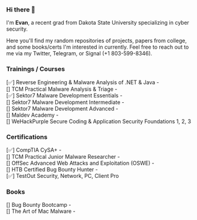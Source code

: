 ### Hi there 👋

<!--
**Ibranum/Ibranum** is a ✨ _special_ ✨ repository because its `README.md` (this file) appears on your GitHub profile.

Here are some ideas to get you started:

- 🔭 I’m currently working on ...
- 🌱 I’m currently learning ...
- 👯 I’m looking to collaborate on ...
- 🤔 I’m looking for help with ...
- 💬 Ask me about ...
- 📫 How to reach me: ...
- 😄 Pronouns: ...
- ⚡ Fun fact: ...
-->

I'm <b>Evan</b>, a recent grad from Dakota State University specializing in cyber security.

Here you'll find my random repositories of projects, papers from college, and some books/certs I'm interested in currently. Feel free to reach out to me via my Twitter, Telegram, or Signal (+1 803-599-8346).

### Trainings / Courses
[✅] Reverse Engineering & Malware Analysis of .NET & Java - 
<br>
[] TCM Practical Malware Analysis & Triage - 
<br>
[✅] Sektor7 Malware Development Essentials - 
<br>
[] Sektor7 Malware Development Intermediate - 
<br>
[] Sektor7 Malware Development Advanced - 
<br>
[] Maldev Academy - 
<br>
[] WeHackPurple Secure Coding & Application Security Foundations 1, 2, 3


### Certifications
[✅] CompTIA CySA+ - 
<br>
[] TCM Practical Junior Malware Researcher - 
<br>
[] OffSec Advanced Web Attacks and Exploitation (OSWE) - 
<br>
[] HTB Certified Bug Bounty Hunter - 
<br>
[✅] TestOut Security, Network, PC, Client Pro

### Books
[] Bug Bounty Bootcamp - 
<br>
[] The Art of Mac Malware - 
